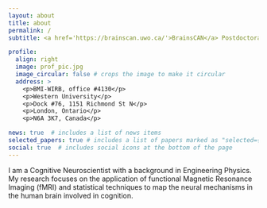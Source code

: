 ```yaml
---
layout: about
title: about
permalink: /
subtitle: <a href='https://brainscan.uwo.ca/'>BrainsCAN</a> Postdoctoral Fellow at <a href='https://www.diedrichsenlab.org/'>Diedrichsenlab</a> and <a href='http://www.jessicagrahn.com/'>The Music and Neuroscience Lab</a>.

profile:
  align: right
  image: prof_pic.jpg
  image_circular: false # crops the image to make it circular
  address: >
    <p>BMI-WIRB, office #4130</p>
    <p>Western University</p>
    <p>Dock #76, 1151 Richmond St N</p>
    <p>London, Ontario</p>
    <p>N6A 3K7, Canada</p>

news: true  # includes a list of news items
selected_papers: true # includes a list of papers marked as "selected={true}"
social: true  # includes social icons at the bottom of the page
---
```


<p></p>
<p>I am a Cognitive Neuroscientist with a background in Engineering Physics. My research focuses on the application of functional Magnetic Resonance Imaging (fMRI) and statistical techniques to map the neural mechanisms in the human brain involved in cognition.</p>

<!-- Write your biography here. Tell the world about yourself. Link to your favorite [subreddit](http://reddit.com). You can put a picture in, too. The code is already in, just name your picture `prof_pic.jpg` and put it in the `img/` folder. -->

<!-- Put your address / P.O. box / other info right below your picture. You can also disable any these elements by editing `profile` property of the YAML header of your `_pages/about.md`. Edit `_bibliography/papers.bib` and Jekyll will render your [publications page](/al-folio/publications/) automatically. -->

<!-- Link to your social media connections, too. This theme is set up to use [Font Awesome icons](http://fortawesome.github.io/Font-Awesome/) and [Academicons](https://jpswalsh.github.io/academicons/), like the ones below. Add your Facebook, Twitter, LinkedIn, Google Scholar, or just disable all of them. -->
